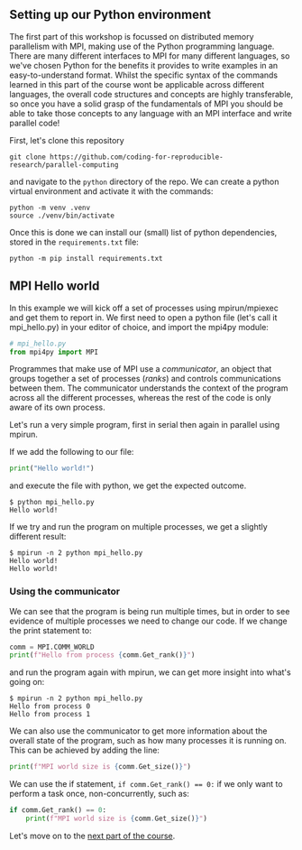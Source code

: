 ## Setting up our Python environment

The first part of this workshop is focussed on distributed memory parallelism with MPI, making use of the Python programming language. There are many different interfaces to MPI for many different languages, so we've chosen Python for the benefits it provides to write examples in an easy-to-understand format. Whilst the specific syntax of the commands learned in this part of the course wont be applicable across different languages, the overall code structures and concepts are highly transferable, so once you have a solid grasp of the fundamentals of MPI you should be able to take those concepts to any language with an MPI interface and write parallel code!

First, let's clone this repository
```
git clone https://github.com/coding-for-reproducible-research/parallel-computing
```
and navigate to the `python` directory of the repo. We can create a python virtual environment and activate it with the commands:
```
python -m venv .venv
source ./venv/bin/activate
```
Once this is done we can install our (small) list of python dependencies, stored in the `requirements.txt` file:
```
python -m pip install requirements.txt
```

## MPI Hello world

In this example we will kick off a set of processes using mpirun/mpiexec and get them to report in. We first need to open a python file (let's call it mpi_hello.py) in your editor of choice, and import the mpi4py module:

```python
# mpi_hello.py
from mpi4py import MPI
```

Programmes that make use of MPI use a *communicator*, an object that groups together a set of processes (*ranks*) and controls communications between them. The communicator understands the context of the program across all the different processes, whereas the rest of the code is only aware of its own process.

Let's run a very simple program, first in serial then again in parallel using mpirun.

If we add the following to our file:
```python
print("Hello world!")
```

and execute the file with python, we get the expected outcome.
```
$ python mpi_hello.py
Hello world!
```

If we try and run the program on multiple processes, we get a slightly different result:
```
$ mpirun -n 2 python mpi_hello.py
Hello world!
Hello world!
```

### Using the communicator

We can see that the program is being run multiple times, but in order to see evidence of multiple processes we need to change our code. If we change the print statement to:

```python
comm = MPI.COMM_WORLD
print(f"Hello from process {comm.Get_rank()}")
```

and run the program again with mpirun, we can get more insight into what's going on:
```shell
$ mpirun -n 2 python mpi_hello.py
Hello from process 0
Hello from process 1
```

We can also use the communicator to get more information about the overall state of the program, such as how many processes it is running on. This can be achieved by adding the line:

```python
print(f"MPI world size is {comm.Get_size()}")
```

We can use the if statement, `if comm.Get_rank() == 0:` if we only want to perform a task once, non-concurrently, such as:
```python
if comm.Get_rank() == 0:
    print(f"MPI world size is {comm.Get_size()}")
```

Let's move on to the [next part of the course](https://github.com/coding-for-reproducible-research/parallel-computing/blob/main/python/02_simple_comms/README.md).
